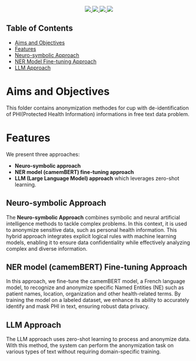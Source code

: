 <p align="center">
    <a href="https://www.python.org/doc/" alt="Python 3.9">
        <img src="https://img.shields.io/badge/python-v3.7+-blue.svg" />
    </a>
    <a href="https://github.com/EDJINEDJA/NER/blob/main/LICENSE" alt="Licence">
        <img src="https://img.shields.io/badge/license-MIT-yellow.svg" />
    </a>
    <a href="https://github.com/EDJINEDJA/NER/commits/main" alt="Commits">
        <img src="https://img.shields.io/github/last-commit/EDJINEDJA/NER/master" />
    </a>
    <a href="https://github.com/EDJINEDJA/NER" alt="Activity">
        <img src="https://img.shields.io/badge/contributions-welcome-orange.svg" />
    </a>
</p>

## Table of Contents

<!--ts-->
* [Aims and Objectives](#Aims-and-Objectives)
* [Features](#Features)
* [Neuro-symbolic Approach](#Anonymization-Software)
* [NER Model Fine-tuning Approach](#NER-Model-camemBERT)
* [LLM Approach](#LLM-Approach)
<!--te-->

# Aims and Objectives
This folder contains anonymization methodes for cup with de-identification of PHI(Protected Health Information) informations in free text data problem.

# Features

We present three approaches:

- **Neuro-symbolic approach**
- **NER model (camemBERT) fine-tuning approach**
- **LLM (Large Language Model) approach** which leverages zero-shot learning.

## Neuro-symbolic Approach

The **Neuro-symbolic Approach** combines symbolic and neural artificial intelligence methods to tackle complex problems. In this context, it is used to anonymize sensitive data, such as personal health information. This hybrid approach integrates explicit logical rules with machine learning models, enabling it to ensure data confidentiality while effectively analyzing complex and diverse information.

## NER model (camemBERT) Fine-tuning Approach

In this approach, we fine-tune the camemBERT model, a French language model, to recognize and anonymize specific Named Entities (NE) such as patient names, location, organization and other health-related terms. By training the model on a labeled dataset, we enhance its ability to accurately identify and mask PHI in text, ensuring robust data privacy.

## LLM Approach

The LLM approach uses zero-shot learning to process and anonymize data. With this method, the system can perform the anonymization task on various types of text without requiring domain-specific training.